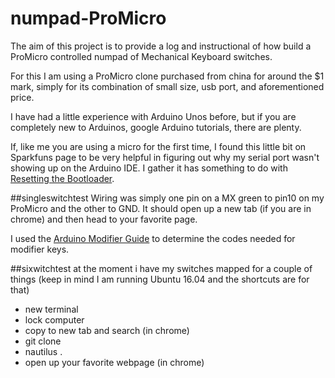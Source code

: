 # numpad-ProMicro

The aim of this project is to provide a log and instructional of how build
a ProMicro controlled numpad of Mechanical Keyboard switches.

For this I am using a ProMicro clone purchased from china for around the $1
mark, simply for its combination of small size, usb port, and aforementioned
price.

I have had a little experience with Arduino Unos before,
but if you are completely new to Arduinos, google Arduino tutorials,
there are plenty.

If, like me you are using a micro for the first time, I found this little bit
on Sparkfuns page to be very helpful in figuring out why my serial port wasn't
showing up on the Arduino IDE. I gather it has something to do with
[Resetting the Bootloader](https://learn.sparkfun.com/tutorials/pro-micro--fio-v3-hookup-guide#ts-serial).

##singleswitchtest
Wiring was simply one pin on a MX green to pin10 on my ProMicro and the other
to GND. It should open up a new tab (if you are in chrome) and then head
to your favorite page.

I used the [Arduino Modifier Guide](https://www.arduino.cc/en/Reference/KeyboardModifiers)
to determine the codes needed for modifier keys.

##sixwitchtest
at the moment i have my switches mapped for a couple of things
(keep in mind I am running Ubuntu 16.04 and the shortcuts are for that)
- new terminal
- lock computer
- copy to new tab and search (in chrome)
- git clone <clipboard>
- nautilus .
- open up your favorite webpage (in chrome)
